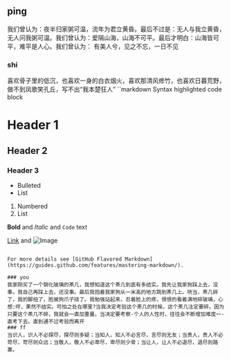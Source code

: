 ##  ping
我们曾认为：夜半归家粥可温，流年为君立黄昏。最后不过是：无人与我立黄昏，无人问我粥可温。我们曾认为：爱隔山海，山海不可平。最后才明白：山海皆可平，难平是人心。我们曾认为： 有美人兮，见之不忘，一日不见
### shi
喜欢骨子里的低沉，也喜欢一身的白衣烟火，喜欢那清风修竹，也喜欢日暮荒野，做不到凤歌笑孔丘，写不出“我本楚狂人”
``markdown
Syntax highlighted code block

# Header 1
## Header 2
### Header 3

- Bulleted
- List

1. Numbered
2. List

**Bold** and _Italic_ and `Code` text

[Link](url) and ![Image](src)
```

For more details see [GitHub Flavored Markdown](https://guides.github.com/features/mastering-markdown/).

### you
我家刚买了一个钢化玻璃的茶几，我想知道这个茶几到底有多结实。我先让我家狗踩上去，没事。我自己再踩上去，还没事。最后我抱着我家狗从一米高的地方跳到茶几上。咣当，茶几碎了，我的脚扭了，脸被狗爪子挠了。我勉强站起来，忍着脸上的疼，恨恨的看着满地碎玻璃，心想:哼，果然不结实。可怕之处在哪里?当我决定考验这个茶几的时候，这个茶几注定要碎。因为只要这个茶几不碎，我就会一直加重量。当决定要考察-个人的人性时，往往会不断增加难度一-直考下去。直到通不过考验而离开
### ff
当识人，识人不必探尽，探尽则多疑；当知人，知人不必言尽，言尽则无友；当责人，责人不必苛尽，苛尽则众远；当敬人，敬人不必卑尽，卑尽则少骨；当让人，让人不必退尽，退尽则路寡。
